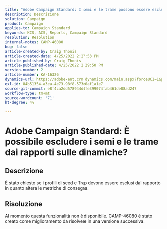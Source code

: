 ```yaml
---
title: "Adobe Campaign Standard: I semi e le trame possono essere esclusi dai rapporti sulle dinamiche?"
description: Descrizione
solution: Campaign
product: Campaign
applies-to: Campaign Standard
keywords: KCS, ACS, Reports, Campaign Standard
resolution: Resolution
internal-notes: CAMP-46080
bug: false
article-created-by: Craig Thonis
article-created-date: 4/25/2022 2:27:53 PM
article-published-by: Craig Thonis
article-published-date: 4/25/2022 2:29:50 PM
version-number: 2
article-number: KA-16326
dynamics-url: https://adobe-ent.crm.dynamics.com/main.aspx?forceUCI=1&pagetype=entityrecord&etn=knowledgearticle&id=1a050fe1-a3c4-ec11-a7b6-0022480a1ec2
exl-id: 84b51354-a3ea-4e73-98f8-573e0af1a1e7
source-git-commit: e8f4ca2dd578944d4fe399074fab461de88ad247
workflow-type: tm+mt
source-wordcount: '71'
ht-degree: 4%

---
```


# Adobe Campaign Standard: È possibile escludere i semi e le trame dai rapporti sulle dinamiche?

## Descrizione


È stato chiesto se i profili di seed e Trap devono essere esclusi dal rapporto in quanto altera le metriche di consegna.


## Risoluzione


Al momento questa funzionalità non è disponibile. CAMP-46080 è stato creato come miglioramento da risolvere in una versione successiva.
